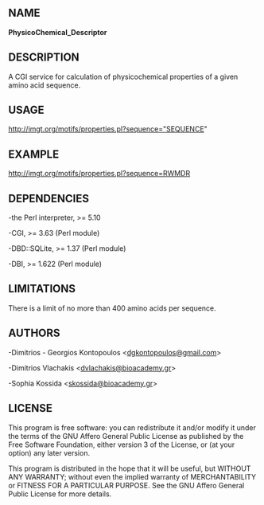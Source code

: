 ## NAME

__PhysicoChemical\_Descriptor__

## DESCRIPTION

A CGI service for calculation of physicochemical properties of a given 
amino acid sequence.

## USAGE

http://imgt.org/motifs/properties.pl?sequence="SEQUENCE"

## EXAMPLE

http://imgt.org/motifs/properties.pl?sequence=RWMDR

## DEPENDENCIES

\-the Perl interpreter, >= 5.10

\-CGI, >= 3.63 (Perl module)

\-DBD::SQLite, >= 1.37 (Perl module)

\-DBI, >= 1.622 (Perl module)

## LIMITATIONS

There is a limit of no more than 400 amino acids per sequence.

## AUTHORS

\-Dimitrios - Georgios Kontopoulos <<dgkontopoulos@gmail.com>>

\-Dimitrios Vlachakis <<dvlachakis@bioacademy.gr>>

\-Sophia Kossida <<skossida@bioacademy.gr>>

## LICENSE

This program is free software: you can redistribute it and/or modify
it under the terms of the GNU Affero General Public License as
published by the Free Software Foundation, either version 3 of the
License, or (at your option) any later version.

This program is distributed in the hope that it will be useful,
but WITHOUT ANY WARRANTY; without even the implied warranty of
MERCHANTABILITY or FITNESS FOR A PARTICULAR PURPOSE.  See the
<a href="http://www.gnu.org/licenses/agpl.html" style="text-decoration:none">GNU Affero General Public License</a> for more details.
